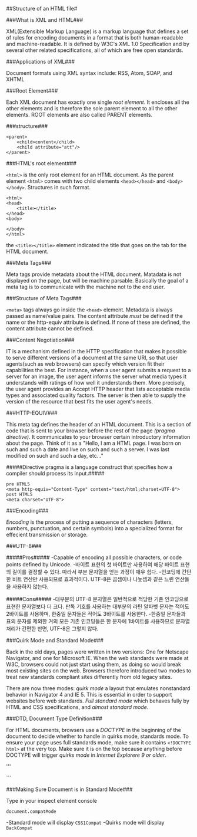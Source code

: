 ##Structure of an HTML file#

###What is XML and HTML###

XML(Extensible Markup Language) is a markup language that defines a set of rules for encoding documents in a format that is both human-readable and machine-readable. It is defined by W3C's XML 1.0 Specification and by several other related specifications, all of which are free open standards. 

###Applications of XML###

Document formats using XML syntax include: RSS, Atom, SOAP, and XHTML

###Root Element###

Each XML document has exactly one single *root element*. It encloses all the other elements and is therefore the sole parent element to all the other elements. ROOT elements are also called PARENT elements. 

###structure###

```
<parent>
	<child>content</child>
	<child attribute="att"/>
</parent>
   ```

###HTML's root element###

`<html>` is the only root element for an HTML document. As the parent element `<html>` comes with two child elements `<head></head>` and `<body></body>`. Structures in such format.

```
<html>
<head>
	<title></title>
</head>
<body>

</body>
</html>
```

the `<title></title>` element indicated the title that goes on the tab for the HTML document.

###Meta Tags###

Meta tags provide metadata about the HTML document. Matadata is not displayed on the page, but will be machine parsable. Basically the goal of a meta tag is to communicate with the machine not to the end user. 

###Structure of Meta Tags###

`<meta>` tags always go inside the `<head>` element. Metadata is always passed as name/value pairs. The content attribute *must* be defined if the name or the http-equiv attribute is defined. If none of these are defined, the content attribute cannot be defined. 

###Content Negotiation###

IT is a mechanism defined in the HTTP specification that makes it possible to serve different versions of a document at the same URI, so that user agents(such as web browsers) can specify which version fit their capabilities the best. For instance, when a user agent submits a request to a server for an image, the user agent informs the server what media types it understands with ratings of how well it understands them. More precisely, the user agent provides an Accept HTTP header that lists acceptable media types and associated quality factors. The server is then able to supply the version of the resource that best fits the user agent's needs. 

###HTTP-EQUIV###

This meta tag defines the header of an HTML document. This is a section of code that is sent to your browser before the rest of the page *(pragma directive)*. It communicates to your browser certain introductory information about the page. Think of it as a "Hello, I am a HTML page. I was born on such and such a date and live on such and such a server. I was last modified on such and such a day, etc..."

#####Directive pragma is a language construct that specifies how a compiler should process its input.#####

```
pre HTML5
<meta http-equiv="Content-Type" content="text/html;charset=UTF-8">
post HTML5
<meta charset="UTF-8">
```

###Encoding###

*Encoding* is the process of putting a sequence of characters (letters, numbers, punctuation, and certain symbols) into a specialized format for effecient transmission or storage. 

###UTF-8###

#####Pros#####
-Capable of encoding all possible characters, or code points defined by Unicode. 
-바이트 표현의 첫 바이트만 사용하여 해당 바이트 표현의 길이를 결정할 수 있다. 따라서 부분 문자열을 얻는 과정이 매우 쉽다. 
-인코딩에 간단한 비트 연산만 사용되므로 효과적이다. UTF-8은 곱셈이나 나눗셈과 같은 느린 연산들을 사용하지 않는다. 

#####Cons#####
-대부분의 UTF-8 문자열은 일반적으로 적당한 기존 인코딩으로 표현한 문자열보다 더 크다. 판독 기호를 사용하는 대부분의 라틴 알파벳 문자는 적어도 2바이트를 사용하며, 한중일 문자들은 적어도 3바이트를 사용한다. 
-한중일 문자들과 표의 문자를 제외한 거의 모든 기존 인코딩들은 한 문자에 1바이트를 사용하므로 문자열 처리가 간편한 반면, UTF-8은 그렇지 않다. 


###Quirk Mode and Standard Mode###

Back in the old days, pages were written in two versions: One for Netscape Navigator, and one for Microsoft IE. When the web standards were made at W3C, browsers could not just start using them, as doing so would break most existing sites on the web. Browsers therefore introduced two modes to treat new standards compliant sites differently from old legacy sites. 

There are now three modes: *quirk mode* a layout that emulates nonstandard behavior in Navigator 4 and IE 5. This is essential in order to support websites before web standards. *Full standard mode* which behaves fully by HTML and CSS specifications, and *almost standard mode*. 

###DTD, Document Type Definition###

For HTML documents, browsers use a *DOCTYPE* in the beginning of the document to decide whether to handle in quirks mode, standards mode. To ensure your page uses full standards mode, make sure it contains `<!DOCTYPE html>` at the very top. Make sure it is on the top because anything before DOCTYPE will trigger *quirks mode* in *Internet Explorere 9 or older*.

'''
<!DOCTYPE html>
<html>
<head>
	<meta charset="UTF-8">
	<title></title>
</head>
<body>

</body>
</html>
```

###Making Sure Document is in Standard Mode###

Type in your inspect element console
```
document.compatMode
```
-Standard mode will display `CSS1Compat`
-Quirks mode will display `BackCompat`















